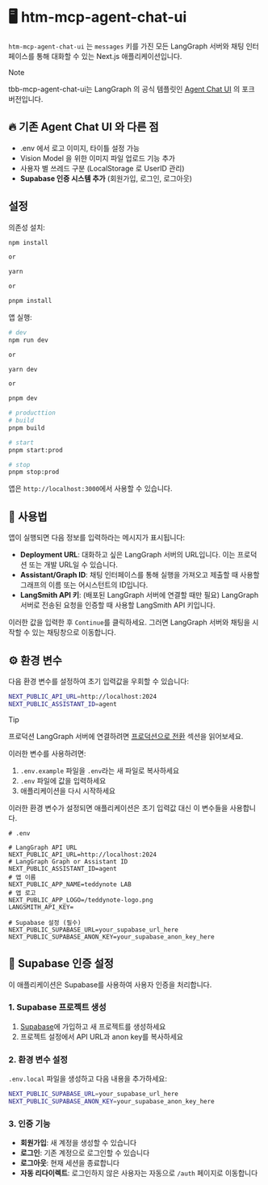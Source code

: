 # 🖥️ htm-mcp-agent-chat-ui

`htm-mcp-agent-chat-ui` 는 `messages` 키를 가진 모든 LangGraph 서버와 채팅 인터페이스를 통해 대화할 수 있는 Next.js 애플리케이션입니다.

> [!NOTE]
> tbb-mcp-agent-chat-ui는 LangGraph 의 공식 템플릿인 [Agent Chat UI](https://github.com/langchain-ai/agent-chat-ui) 의 포크 버전입니다.

## 🔥 기존 Agent Chat UI 와 다른 점

- .env 에서 로고 이미지, 타이틀 설정 가능
- Vision Model 을 위한 이미지 파일 업로드 기능 추가
- 사용자 별 쓰레드 구분 (LocalStorage 로 UserID 관리)
- **Supabase 인증 시스템 추가** (회원가입, 로그인, 로그아웃)

## 설정

의존성 설치:

```bash
npm install

or

yarn

or

pnpm install
```

앱 실행:

```bash
# dev
npm run dev

or

yarn dev

or

pnpm dev

# producttion
# build
pnpm build

# start
pnpm start:prod

# stop
pnpm stop:prod
```




앱은 `http://localhost:3000`에서 사용할 수 있습니다.

## 💁 사용법

앱이 실행되면 다음 정보를 입력하라는 메시지가 표시됩니다:

- **Deployment URL**: 대화하고 싶은 LangGraph 서버의 URL입니다. 이는 프로덕션 또는 개발 URL일 수 있습니다.
- **Assistant/Graph ID**: 채팅 인터페이스를 통해 실행을 가져오고 제출할 때 사용할 그래프의 이름 또는 어시스턴트의 ID입니다.
- **LangSmith API 키**: (배포된 LangGraph 서버에 연결할 때만 필요) LangGraph 서버로 전송된 요청을 인증할 때 사용할 LangSmith API 키입니다.

이러한 값을 입력한 후 `Continue`를 클릭하세요. 그러면 LangGraph 서버와 채팅을 시작할 수 있는 채팅창으로 이동합니다.

## ⚙️ 환경 변수

다음 환경 변수를 설정하여 초기 입력값을 우회할 수 있습니다:

```bash
NEXT_PUBLIC_API_URL=http://localhost:2024
NEXT_PUBLIC_ASSISTANT_ID=agent
```

> [!TIP]
> 프로덕션 LangGraph 서버에 연결하려면 [프로덕션으로 전환](#프로덕션으로-전환) 섹션을 읽어보세요.

이러한 변수를 사용하려면:

1. `.env.example` 파일을 `.env`라는 새 파일로 복사하세요
2. `.env` 파일에 값을 입력하세요
3. 애플리케이션을 다시 시작하세요

이러한 환경 변수가 설정되면 애플리케이션은 초기 입력값 대신 이 변수들을 사용합니다.

```
# .env

# LangGraph API URL
NEXT_PUBLIC_API_URL=http://localhost:2024
# LangGraph Graph or Assistant ID
NEXT_PUBLIC_ASSISTANT_ID=agent
# 앱 이름
NEXT_PUBLIC_APP_NAME=teddynote LAB
# 앱 로고
NEXT_PUBLIC_APP_LOGO=/teddynote-logo.png
LANGSMITH_API_KEY=

# Supabase 설정 (필수)
NEXT_PUBLIC_SUPABASE_URL=your_supabase_url_here
NEXT_PUBLIC_SUPABASE_ANON_KEY=your_supabase_anon_key_here
```

## 🔐 Supabase 인증 설정

이 애플리케이션은 Supabase를 사용하여 사용자 인증을 처리합니다.

### 1. Supabase 프로젝트 생성

1. [Supabase](https://supabase.com)에 가입하고 새 프로젝트를 생성하세요
2. 프로젝트 설정에서 API URL과 anon key를 복사하세요

### 2. 환경 변수 설정

`.env.local` 파일을 생성하고 다음 내용을 추가하세요:

```bash
NEXT_PUBLIC_SUPABASE_URL=your_supabase_url_here
NEXT_PUBLIC_SUPABASE_ANON_KEY=your_supabase_anon_key_here
```

### 3. 인증 기능

- **회원가입**: 새 계정을 생성할 수 있습니다
- **로그인**: 기존 계정으로 로그인할 수 있습니다
- **로그아웃**: 현재 세션을 종료합니다
- **자동 리다이렉트**: 로그인하지 않은 사용자는 자동으로 `/auth` 페이지로 이동합니다